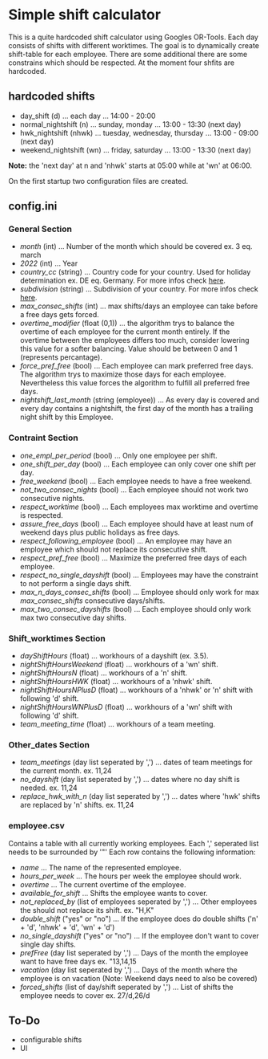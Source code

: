 # Simple shift calculator

This is a quite hardcoded shift calculator using Googles OR-Tools. Each day consists of shifts with different worktimes. The goal is to dynamically create shift-table for each employee. There are some additional there are some constrains which should be respected. At the moment four shfits are hardcoded.

## hardcoded shifts
- day_shift (d) ... each day ... 14:00 - 20:00
- normal_nightshift (n) ... sunday, monday ... 13:00 - 13:30 (next day)
- hwk_nightshift (nhwk) ... tuesday, wednesday, thursday ... 13:00 - 09:00 (next day)
- weekend_nightshift (wn) ... friday, saturday ... 13:00 - 13:30 (next day)

**Note:** the 'next day' at n and 'nhwk' starts at 05:00 while at 'wn' at 06:00.

On the first startup two configuration files are created.
## config.ini
### General Section
- *month* (int) ... Number of the month which should be covered ex. 3 eq. march
- *2022* (int) ... Year
- *country_cc* (string) ... Country code for your country. Used for holiday determination ex. DE eq. Germany. For  more infos check [here](https://pypi.org/project/holidays/).
- *subdivision* (string) ... Subdivision of your country. For  more infos check [here](https://pypi.org/project/holidays/).
- *max_consec_shifts* (int) ... max shifts/days an employee can take before a free days gets forced.
- *overtime_modifier* (float (0,1)) ... the algorithm trys to balance the overtime of each employee for the current month entirely. If the overtime between the employees differs too much, consider lowering this value for a softer balancing. Value should be between 0 and 1 (represents percantage).
- *force_pref_free* (bool) ... Each employee can mark preferred free days. The algorithm trys to maximize those days for each employee. Nevertheless this value forces the algorithm to fulfill all preferred free days. 
- *nightshift_last_month* (string (employee)) ... As every day is covered and every day contains a nightshift, the first day of the month has a trailing night shift by this Employee.

### Contraint Section
- *one_empl_per_period* (bool) ... Only one employee per shift.
- *one_shift_per_day* (bool) ... Each employee can only cover one shift per day.
- *free_weekend* (bool) ... Each employee needs to have a free weekend.
- *not_two_consec_nights* (bool) ... Each employee should not work two consecutive nights.
- *respect_worktime* (bool) ... Each employees max worktime and overtime is respected.
- *assure_free_days* (bool) ... Each employee should have at least num of weekend days plus public holidays as free days.
- *respect_following_employee* (bool) ... An employee may have an employee which should not replace its consecutive shift.
- *respect_pref_free* (bool) ... Maximize the preferred free days of each employee.
- *respect_no_single_dayshift* (bool) ... Employees may have the constraint to not perform a single days shift.
- *max_n_days_consec_shifts* (bool) ... Employee should only work for max *max_consec_shifts* consecutive days/shifts.
- *max_two_consec_dayshifts* (bool) ... Each employee should only work max two consecutive day shifts.

### Shift_worktimes Section
- *dayShiftHours* (float) ... workhours of a dayshift (ex. 3.5).
- *nightShiftHoursWeekend* (float) ... workhours of a 'wn' shift.
- *nightShiftHoursN* (float) ... workhours of a 'n' shift.
- *nightShiftHoursHWK* (float) ... workhours of a 'nhwk' shift.
- *nightShiftHoursNPlusD* (float) ... workhours of a 'nhwk' or 'n' shift with following 'd' shift.
- *nightShiftHoursWNPlusD* (float) ... workhours of a 'wn' shift with following 'd' shift.
- *team_meeting_time* (float) ... workhours of a team meeting.

### Other_dates Section
- *team_meetings* (day list seperated by ',') ... dates of team meetings for the current month. ex. 11,24
- *no_dayshift* (day list seperated by ',') ... dates where no day shift is needed. ex. 11,24
- *replace_hwk_with_n* (day list seperated by ',') ... dates where 'hwk' shifts are replaced by 'n' shifts. ex. 11,24

### employee.csv

Contains a table with all currently working employees. Each ',' seperated list needs to be surrounded by '"' Each row contains the following information:

- *name* ... The name of the represented employee.
- *hours_per_week* ... The hours per week the employee should work.
- *overtime* ... The current overtime of the employee.
- *available_for_shift* ... Shifts the employee wants to cover.
- *not_replaced_by* (list of employees seperated by ',') ... Other employees the should not replace its shift. ex. "H,K"
- *double_shift* ("yes" or "no") ... If the employee does do double shifts ('n' + 'd', 'nhwk' + 'd', 'wn' + 'd')
- *no_single_dayshift* ("yes" or "no") ... If the employee don't want to cover single day shifts.
- *prefFree* (day list seperated by ',') ... Days of the month the employee want to have free days ex. "13,14,15
- *vacation* (day list seperated by ',') ... Days of the month where the employee is on vacation (Note: Weekend days need to also be covered)
- *forced_shifts* (list of day/shift seperated by ',') ... List of shifts the employee needs to cover ex. 27/d,26/d

## To-Do
- configurable shifts
- UI
